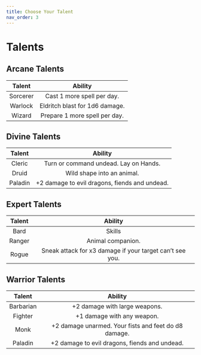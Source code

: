 ```yaml
---
title: Choose Your Talent
nav_order: 3
---
```


# Talents

## Arcane Talents

| Talent | Ability |
|:------:|:-------:|
| Sorcerer | Cast 1 more spell per day. |
| Warlock | Eldritch blast for 1d6 damage. |
| Wizard | Prepare 1 more spell per day. |

## Divine Talents

| Talent | Ability |
|:------:|:-------:|
| Cleric | Turn or command undead. Lay on Hands. |
| Druid | Wild shape into an animal. |
| Paladin | +2 damage to evil dragons, fiends and undead. |

## Expert Talents

| Talent | Ability |
|:------:|:-------:|
| Bard | Skills |
| Ranger | Animal companion. |
| Rogue | Sneak attack for x3 damage if your target can’t see you. |

## Warrior Talents

| Talent | Ability |
|:------:|:-------:|
| Barbarian | +2 damage with large weapons. |
| Fighter | +1 damage with any weapon. |
| Monk | +2 damage unarmed. Your fists and feet do d8 damage. |
| Paladin | +2 damage to evil dragons, fiends and undead. |
